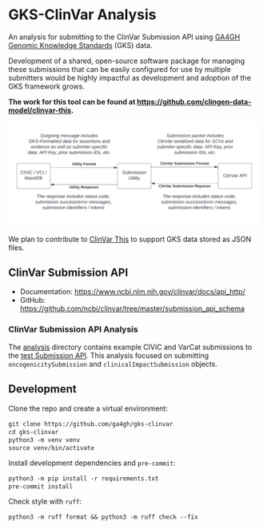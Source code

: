 # GKS-ClinVar Analysis

An analysis for submitting to the ClinVar Submission API using [GA4GH Genomic
Knowledge Standards](https://www.ga4gh.org/work_stream/genomic-knowledge-standards/)
(GKS) data.

Development of a shared, open-source software package for managing these submissions
that can be easily configured for use by multiple submitters would be highly impactful
as development and adoption of the GKS framework grows.

**The work for this tool can be found at <https://github.com/clingen-data-model/clinvar-this>.**

![image](./misc/images/GKS-ClinVar%20submission%20overview.png)

We plan to contribute to [ClinVar This](https://github.com/varfish-org/clinvar-this) to
support GKS data stored as JSON files.

## ClinVar Submission API

* Documentation: <https://www.ncbi.nlm.nih.gov/clinvar/docs/api_http/>
* GitHub: <https://github.com/ncbi/clinvar/tree/master/submission_api_schema>

### ClinVar Submission API Analysis

The [analysis](./analysis/) directory contains example CIViC and VarCat submissions to the [test Submission API](https://submit.ncbi.nlm.nih.gov/apitest/v1/submissions). This analysis focused on submitting `oncogenicitySubmission` and `clinicalImpactSubmission` objects.

## Development

Clone the repo and create a virtual environment:

```shell
git clone https://github.com/ga4gh/gks-clinvar
cd gks-clinvar
python3 -m venv venv
source venv/bin/activate
```

Install development dependencies and `pre-commit`:

```shell
python3 -m pip install -r requirements.txt
pre-commit install
```

Check style with `ruff`:

```shell
python3 -m ruff format && python3 -m ruff check --fix
```
